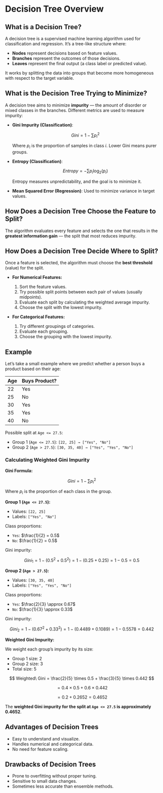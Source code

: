# Decision Tree Overview

## What is a Decision Tree?
A decision tree is a supervised machine learning algorithm used for classification and regression. It’s a tree-like structure where:
- **Nodes** represent decisions based on feature values.
- **Branches** represent the outcomes of those decisions.
- **Leaves** represent the final output (a class label or predicted value).

It works by splitting the data into groups that become more homogeneous with respect to the target variable.

## What is the Decision Tree Trying to Minimize?
A decision tree aims to minimize **impurity** — the amount of disorder or mixed classes in the branches. Different metrics are used to measure impurity:

- **Gini Impurity (Classification)**:


  $$Gini = 1 - \sum p_i^2$$

  Where $p_i$ is the proportion of samples in class $i$. Lower Gini means purer groups.

- **Entropy (Classification)**:

  $$Entropy = -\sum p_i \log_2(p_i)$$

  Entropy measures unpredictability, and the goal is to minimize it.

- **Mean Squared Error (Regression)**:
  Used to minimize variance in target values.

## How Does a Decision Tree Choose the Feature to Split?
The algorithm evaluates every feature and selects the one that results in the **greatest information gain** — the split that most reduces impurity.

## How Does a Decision Tree Decide Where to Split?
Once a feature is selected, the algorithm must choose the **best threshold** (value) for the split.

- **For Numerical Features:**
  1. Sort the feature values.
  2. Try possible split points between each pair of values (usually midpoints).
  3. Evaluate each split by calculating the weighted average impurity.
  4. Choose the split with the lowest impurity.

- **For Categorical Features:**
  1. Try different groupings of categories.
  2. Evaluate each grouping.
  3. Choose the grouping with the lowest impurity.

## Example
Let’s take a small example where we predict whether a person buys a product based on their age:

| Age | Buys Product? |
|-----|---------------|
| 22  | Yes           |
| 25  | No            |
| 30  | Yes           |
| 35  | Yes           |
| 40  | No            |

Possible split at `Age <= 27.5`:

- Group 1 (`Age <= 27.5`): `[22, 25] → ["Yes", "No"]`
- Group 2 (`Age > 27.5`): `[30, 35, 40] → ["Yes", "Yes", "No"]`

### Calculating Weighted Gini Impurity

**Gini Formula:**

$$
Gini = 1 - \sum p_i^2
$$

Where $p_i$ is the proportion of each class in the group.

**Group 1 (`Age <= 27.5`):**

- Values: `[22, 25]`
- Labels: `["Yes", "No"]`

Class proportions:

- `Yes`: $\frac{1}{2} = 0.5$
- `No`: $\frac{1}{2} = 0.5$

Gini impurity:

$$
Gini_1 = 1 - (0.5^2 + 0.5^2) = 1 - (0.25 + 0.25) = 1 - 0.5 = 0.5
$$

**Group 2 (`Age > 27.5`):**

- Values: `[30, 35, 40]`
- Labels: `["Yes", "Yes", "No"]`

Class proportions:

- `Yes`: $\frac{2}{3} \approx 0.67$
- `No`: $\frac{1}{3} \approx 0.33$

Gini impurity:

$$
Gini_2 = 1 - (0.67^2 + 0.33^2) = 1 - (0.4489 + 0.1089) = 1 - 0.5578 = 0.442
$$

**Weighted Gini Impurity:**

We weight each group’s impurity by its size:

- Group 1 size: 2
- Group 2 size: 3
- Total size: 5

$$
Weighted\ Gini = \frac{2}{5} \times 0.5 + \frac{3}{5} \times 0.442
$$

$$
= 0.4 \times 0.5 + 0.6 \times 0.442
$$

$$
= 0.2 + 0.2652 = 0.4652
$$

The **weighted Gini impurity for the split at `Age <= 27.5` is approximately 0.4652**.

## Advantages of Decision Trees
- Easy to understand and visualize.
- Handles numerical and categorical data.
- No need for feature scaling.

## Drawbacks of Decision Trees
- Prone to overfitting without proper tuning.
- Sensitive to small data changes.
- Sometimes less accurate than ensemble methods.



